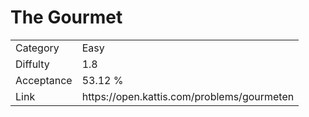 # The Gourmet

<table>
    <tr>
        <td>Category</td>
        <td>Easy</td>
    </tr>
    <tr>
        <td>Diffulty</td>
        <td>1.8</td>
    </tr>
    <tr>
        <td>Acceptance</td>
        <td>53.12 %</td>
    </tr>
    <tr>
        <td>Link</td>
        <td>https://open.kattis.com/problems/gourmeten</td>
    </tr>
</table>